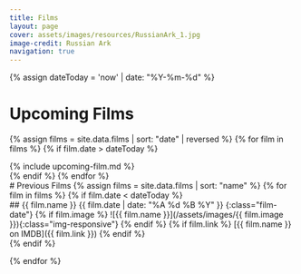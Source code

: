 ```yaml
---
title: Films
layout: page
cover: assets/images/resources/RussianArk_1.jpg
image-credit: Russian Ark
navigation: true
---
```


{% assign dateToday = 'now' | date: "%Y-%m-%d" %}

# Upcoming Films

{% assign films = site.data.films | sort: "date" | reversed  %}
{% for film in films %}
{% if film.date > dateToday  %}
<div class="film-item" markdown="1">
{% include upcoming-film.md %}
</div>
{% endif %}
{% endfor %}


<div id="past-films" markdown="1">
# Previous Films
{% assign films = site.data.films | sort: "name" %}
{% for film in films %}
{% if film.date < dateToday  %}
<div class="film-item" markdown="1">
## {{ film.name }}
{{ film.date | date: "%A %d %B %Y" }}
{:class="film-date"}
{% if film.image %}
![{{ film.name }}](/assets/images/{{ film.image }}){:class="img-responsive"}
{% endif %}
{% if film.link %}
[{{ film.name }} on IMDB]({{ film.link }})
{% endif %}
</div>
{% endif %}

{% endfor %}
</div>